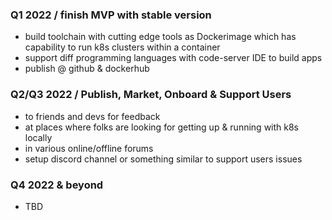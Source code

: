 ### Q1 2022 / finish MVP with stable version
- build toolchain with cutting edge tools as Dockerimage which has capability to run k8s clusters within a container
- support diff programming languages with code-server IDE to build apps
- publish @ github & dockerhub

### Q2/Q3 2022 / Publish, Market, Onboard & Support Users
- to friends and devs for feedback
- at places where folks are looking for getting up & running with k8s locally
- in various online/offline forums
- setup discord channel or something similar to support users issues

### Q4 2022 & beyond
- TBD